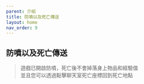```yaml
---
parent: 介紹
title: 防噴以及死亡傳送
layout: home
nav_order: 9
---
```


## **防噴以及死亡傳送**
> 遊戲已開啟防噴，死亡後不會掉落身上物品和經驗值  
> 並且您可以透過點擊聊天室死亡座標回到死亡地點